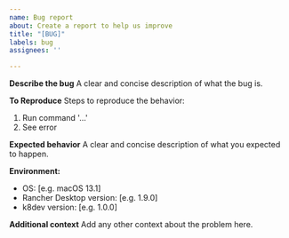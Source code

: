 ```yaml
---
name: Bug report
about: Create a report to help us improve
title: "[BUG]"
labels: bug
assignees: ''

---
```


**Describe the bug**
A clear and concise description of what the bug is.

**To Reproduce**
Steps to reproduce the behavior:
1. Run command '...'
2. See error

**Expected behavior**
A clear and concise description of what you expected to happen.

**Environment:**
 - OS: [e.g. macOS 13.1]
 - Rancher Desktop version: [e.g. 1.9.0]
 - k8dev version: [e.g. 1.0.0]

**Additional context**
Add any other context about the problem here.
